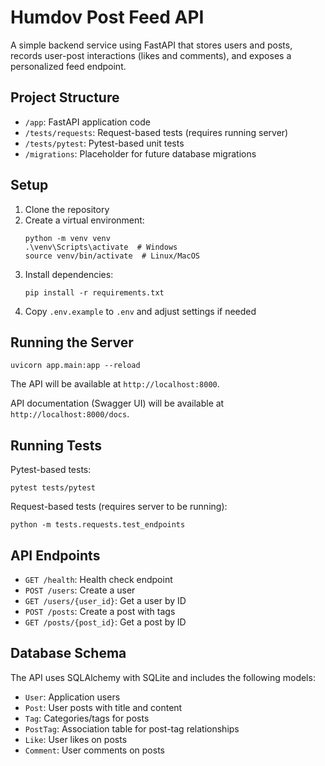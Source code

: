# Humdov Post Feed API

A simple backend service using FastAPI that stores users and posts, records user-post interactions (likes and comments), and exposes a personalized feed endpoint.

## Project Structure

- `/app`: FastAPI application code
- `/tests/requests`: Request-based tests (requires running server)
- `/tests/pytest`: Pytest-based unit tests
- `/migrations`: Placeholder for future database migrations

## Setup

1. Clone the repository
2. Create a virtual environment:
   ```
   python -m venv venv
   .\venv\Scripts\activate  # Windows
   source venv/bin/activate  # Linux/MacOS
   ```
3. Install dependencies:
   ```
   pip install -r requirements.txt
   ```
4. Copy `.env.example` to `.env` and adjust settings if needed

## Running the Server

```
uvicorn app.main:app --reload
```

The API will be available at `http://localhost:8000`.

API documentation (Swagger UI) will be available at `http://localhost:8000/docs`.

## Running Tests

Pytest-based tests:
```
pytest tests/pytest
```

Request-based tests (requires server to be running):
```
python -m tests.requests.test_endpoints
```

## API Endpoints

- `GET /health`: Health check endpoint
- `POST /users`: Create a user
- `GET /users/{user_id}`: Get a user by ID
- `POST /posts`: Create a post with tags
- `GET /posts/{post_id}`: Get a post by ID

## Database Schema

The API uses SQLAlchemy with SQLite and includes the following models:

- `User`: Application users
- `Post`: User posts with title and content
- `Tag`: Categories/tags for posts
- `PostTag`: Association table for post-tag relationships
- `Like`: User likes on posts
- `Comment`: User comments on posts